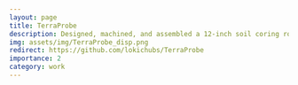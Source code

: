 ```yaml
---
layout: page
title: TerraProbe
description: Designed, machined, and assembled a 12-inch soil coring robot to improve sample integrity for agricultural research
img: assets/img/TerraProbe_disp.png
redirect: https://github.com/lokichubs/TerraProbe
importance: 2
category: work
---
```

